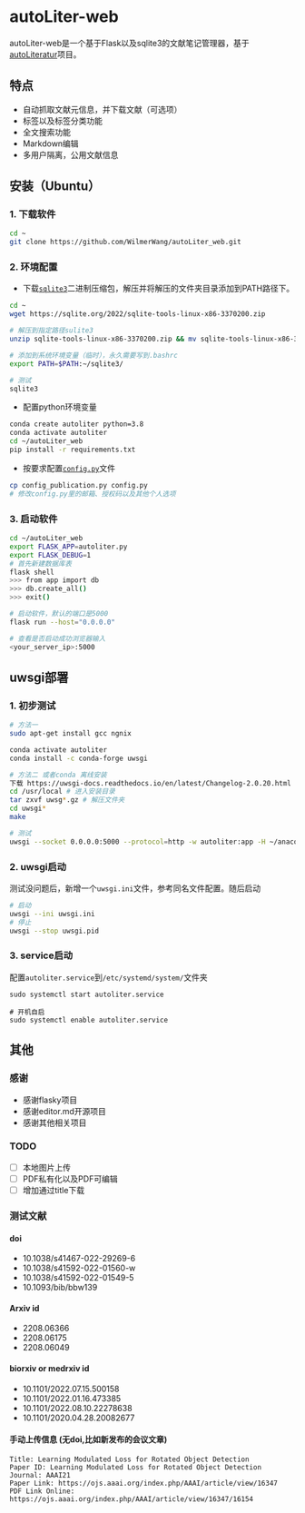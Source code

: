 # autoLiter-web
autoLiter-web是一个基于Flask以及sqlite3的文献笔记管理器，基于[autoLiteratur](https://github.com/WilmerWang/autoLiterature)项目。 

## 特点
- 自动抓取文献元信息，并下载文献（可选项）
- 标签以及标签分类功能
- 全文搜索功能
- Markdown编辑
- 多用户隔离，公用文献信息


## 安装（Ubuntu）
### 1. 下载软件
```bash
cd ~
git clone https://github.com/WilmerWang/autoLiter_web.git
```

### 2. 环境配置
  - 下载[`sqlite3`](https://sqlite.org/download.html)二进制压缩包，解压并将解压的文件夹目录添加到PATH路径下。
  ```bash
  cd ~
  wget https://sqlite.org/2022/sqlite-tools-linux-x86-3370200.zip

  # 解压到指定路径sulite3
  unzip sqlite-tools-linux-x86-3370200.zip && mv sqlite-tools-linux-x86-3370200 sqlite3
  
  # 添加到系统环境变量（临时），永久需要写到.bashrc
  export PATH=$PATH:~/sqlite3/
  
  # 测试
  sqlite3
  ```
  - 配置python环境变量
  ```bash
  conda create autoliter python=3.8
  conda activate autoliter
  cd ~/autoLiter_web
  pip install -r requirements.txt
  ```
  - 按要求配置[`config.py`](config.py)文件
  ```bash
  cp config_publication.py config.py
  # 修改config.py里的邮箱、授权码以及其他个人选项
  ```

### 3. 启动软件
```bash
cd ~/autoLiter_web
export FLASK_APP=autoliter.py
export FLASK_DEBUG=1
# 首先新建数据库表
flask shell 
>>> from app import db
>>> db.create_all()
>>> exit()

# 启动软件，默认的端口是5000
flask run --host="0.0.0.0"

# 查看是否启动成功浏览器输入
<your_server_ip>:5000
```

## uwsgi部署
### 1. 初步测试
```bash
# 方法一
sudo apt-get install gcc ngnix

conda activate autoliter
conda install -c conda-forge uwsgi

# 方法二 或者conda 离线安装
下载 https://uwsgi-docs.readthedocs.io/en/latest/Changelog-2.0.20.html
cd /usr/local # 进入安装目录
tar zxvf uwsg*.gz # 解压文件夹
cd uwsgi*
make

# 测试
uwsgi --socket 0.0.0.0:5000 --protocol=http -w autoliter:app -H ~/anaconda3/envs/autoliter
```
### 2. uwsgi启动
测试没问题后，新增一个`uwsgi.ini`文件，参考同名文件配置。随后启动
```bash 
# 启动
uwsgi --ini uwsgi.ini
# 停止
uwsgi --stop uwsgi.pid
```
### 3. service启动
配置`autoliter.service`到`/etc/systemd/system/`文件夹
```
sudo systemctl start autoliter.service

# 开机自启
sudo systemctl enable autoliter.service
```


## 其他
### 感谢
- 感谢flasky项目
- 感谢editor.md开源项目
- 感谢其他相关项目


### TODO
- [ ] 本地图片上传
- [ ] PDF私有化以及PDF可编辑
- [ ] 增加通过title下载

### 测试文献
#### doi
- 10.1038/s41467-022-29269-6
- 10.1038/s41592-022-01560-w
- 10.1038/s41592-022-01549-5
- 10.1093/bib/bbw139

#### Arxiv id
- 2208.06366
- 2208.06175
- 2208.06049

#### biorxiv or medrxiv id
- 10.1101/2022.07.15.500158 
- 10.1101/2022.01.16.473385 
- 10.1101/2022.08.10.22278638
- 10.1101/2020.04.28.20082677

#### 手动上传信息 (无doi,比如新发布的会议文章)
```
Title: Learning Modulated Loss for Rotated Object Detection
Paper ID: Learning Modulated Loss for Rotated Object Detection
Journal: AAAI21
Paper Link: https://ojs.aaai.org/index.php/AAAI/article/view/16347
PDF Link Online: https://ojs.aaai.org/index.php/AAAI/article/view/16347/16154
```

